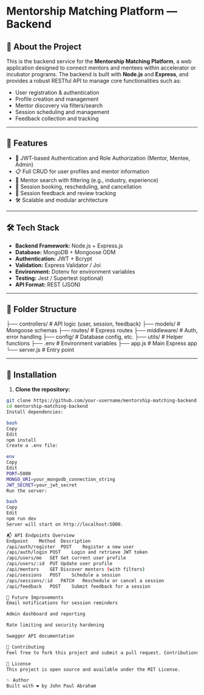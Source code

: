 # Mentorship Matching Platform — Backend

## 🧠 About the Project

This is the backend service for the **Mentorship Matching Platform**, a web application designed to connect mentors and mentees within accelerator or incubator programs. The backend is built with **Node.js** and **Express**, and provides a robust RESTful API to manage core functionalities such as:

- User registration & authentication
- Profile creation and management
- Mentor discovery via filters/search
- Session scheduling and management
- Feedback collection and tracking

---

## 🚀 Features

- 🔐 JWT-based Authentication and Role Authorization (Mentor, Mentee, Admin)
- 📋 Full CRUD for user profiles and mentor information
- 🔎 Mentor search with filtering (e.g., industry, experience)
- 📅 Session booking, rescheduling, and cancellation
- 📝 Session feedback and review tracking
- 🛠️ Scalable and modular architecture

---

## 🛠️ Tech Stack

- **Backend Framework:** Node.js + Express.js
- **Database:** MongoDB + Mongoose ODM
- **Authentication:** JWT + Bcrypt
- **Validation:** Express Validator / Joi
- **Environment:** Dotenv for environment variables
- **Testing:** Jest / Supertest (optional)
- **API Format:** REST (JSON)

---

## 📁 Folder Structure

├── controllers/ # API logic (user, session, feedback)
├── models/ # Mongoose schemas
├── routes/ # Express routes
├── middleware/ # Auth, error handling
├── config/ # Database config, etc.
├── utils/ # Helper functions
├── .env # Environment variables
├── app.js # Main Express app
└── server.js # Entry point

---

## 📌 Installation

1. **Clone the repository:**
```bash
git clone https://github.com/your-username/mentorship-matching-backend.git
cd mentorship-matching-backend
Install dependencies:

bash
Copy
Edit
npm install
Create a .env file:

env
Copy
Edit
PORT=5000
MONGO_URI=your_mongodb_connection_string
JWT_SECRET=your_jwt_secret
Run the server:

bash
Copy
Edit
npm run dev
Server will start on http://localhost:5000.

📬 API Endpoints Overview
Endpoint	Method	Description
/api/auth/register	POST	Register a new user
/api/auth/login	POST	Login and retrieve JWT token
/api/users/me	GET	Get current user profile
/api/users/:id	PUT	Update user profile
/api/mentors	GET	Discover mentors (with filters)
/api/sessions	POST	Schedule a session
/api/sessions/:id	PATCH	Reschedule or cancel a session
/api/feedback	POST	Submit feedback for a session

🧪 Future Improvements
Email notifications for session reminders

Admin dashboard and reporting

Rate limiting and security hardening

Swagger API documentation

🤝 Contributing
Feel free to fork this project and submit a pull request. Contributions are welcome!

📝 License
This project is open source and available under the MIT License.

✨ Author
Built with ❤️ by John Paul Abraham
